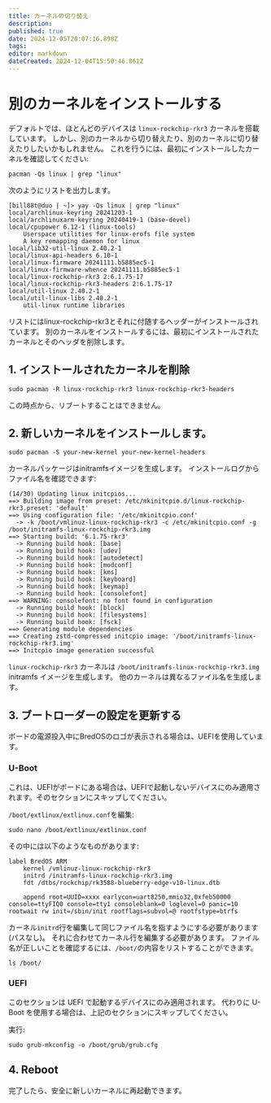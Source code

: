 ```yaml
---
title: カーネルの切り替え
description:
published: true
date: 2024-12-05T20:07:16.898Z
tags:
editor: markdown
dateCreated: 2024-12-04T15:50:46.861Z
---
```


# 別のカーネルをインストールする

デフォルトでは、ほとんどのデバイスは `linux-rockchip-rkr3` カーネルを搭載しています。
しかし、別のカーネルから切り替えたり、別のカーネルに切り替えたりしたいかもしれません。
これを行うには、最初にインストールしたカーネルを確認してください:

```
pacman -Qs linux | grep "linux"
```

次のようにリストを出力します。

```
[bill88t@duo | ~]> yay -Qs linux | grep "linux"
local/archlinux-keyring 20241203-1
local/archlinuxarm-keyring 20240419-1 (base-devel)
local/cpupower 6.12-1 (linux-tools)
    Userspace utilities for linux-erofs file system
    A key remapping daemon for linux
local/lib32-util-linux 2.40.2-1
local/linux-api-headers 6.10-1
local/linux-firmware 20241111.b5885ec5-1
local/linux-firmware-whence 20241111.b5885ec5-1
local/linux-rockchip-rkr3 2:6.1.75-17
local/linux-rockchip-rkr3-headers 2:6.1.75-17
local/util-linux 2.40.2-1
local/util-linux-libs 2.40.2-1
    util-linux runtime libraries
```

リストにはlinux-rockchip-rkr3とそれに付随するヘッダーがインストールされています。
別のカーネルをインストールするには、最初にインストールされたカーネルとそのヘッダを削除します。

## 1. インストールされたカーネルを削除

```
sudo pacman -R linux-rockchip-rkr3 linux-rockchip-rkr3-headers
```

この時点から、リブートすることはできません。

## 2. 新しいカーネルをインストールします。

```
sudo pacman -S your-new-kernel your-new-kernel-headers
```

カーネルパッケージはinitramfsイメージを生成します。 インストールログからファイル名を確認できます:

```
(14/30) Updating linux initcpios...
==> Building image from preset: /etc/mkinitcpio.d/linux-rockchip-rkr3.preset: 'default'
==> Using configuration file: '/etc/mkinitcpio.conf'
  -> -k /boot/vmlinuz-linux-rockchip-rkr3 -c /etc/mkinitcpio.conf -g /boot/initramfs-linux-rockchip-rkr3.img
==> Starting build: '6.1.75-rkr3'
  -> Running build hook: [base]
  -> Running build hook: [udev]
  -> Running build hook: [autodetect]
  -> Running build hook: [modconf]
  -> Running build hook: [kms]
  -> Running build hook: [keyboard]
  -> Running build hook: [keymap]
  -> Running build hook: [consolefont]
==> WARNING: consolefont: no font found in configuration
  -> Running build hook: [block]
  -> Running build hook: [filesystems]
  -> Running build hook: [fsck]
==> Generating module dependencies
==> Creating zstd-compressed initcpio image: '/boot/initramfs-linux-rockchip-rkr3.img'
==> Initcpio image generation successful
```

`linux-rockchip-rkr3` カーネルは `/boot/initramfs-linux-rockchip-rkr3.img` initramfs イメージを生成します。 他のカーネルは異なるファイル名を生成します。

## 3. ブートローダーの設定を更新する

ボードの電源投入中にBredOSのロゴが表示される場合は、UEFIを使用しています。

### U-Boot

これは、UEFIがボードにある場合は、UEFIで起動しないデバイスにのみ適用されます。そのセクションにスキップしてください。

`/boot/extlinux/extlinux.conf`を編集:

```
sudo nano /boot/extlinux/extlinux.conf
```

その中には以下のようなものがあります:

```
label BredOS ARM
    kernel /vmlinuz-linux-rockchip-rkr3
    initrd /initramfs-linux-rockchip-rkr3.img
    fdt /dtbs/rockchip/rk3588-blueberry-edge-v10-linux.dtb

    append root=UUID=xxxx earlycon=uart8250,mmio32,0xfeb50000 console=ttyFIQ0 console=tty1 consoleblank=0 loglevel=0 panic=10 rootwait rw init=/sbin/init rootflags=subvol=@ rootfstype=btrfs
```

カーネル`initrd`行を編集して同じファイル名を指すようにする必要があります (パスなし)。
それに合わせてカーネル行を編集する必要があります。
ファイル名が正しいことを確認するには、`/boot/`の内容をリストすることができます。

```
ls /boot/
```

### UEFI

このセクションは UEFI で起動するデバイスにのみ適用されます。 代わりに U-Boot を使用する場合は、上記のセクションにスキップしてください。

実行:

```
sudo grub-mkconfig -o /boot/grub/grub.cfg
```

## 4. Reboot

完了したら、安全に新しいカーネルに再起動できます。